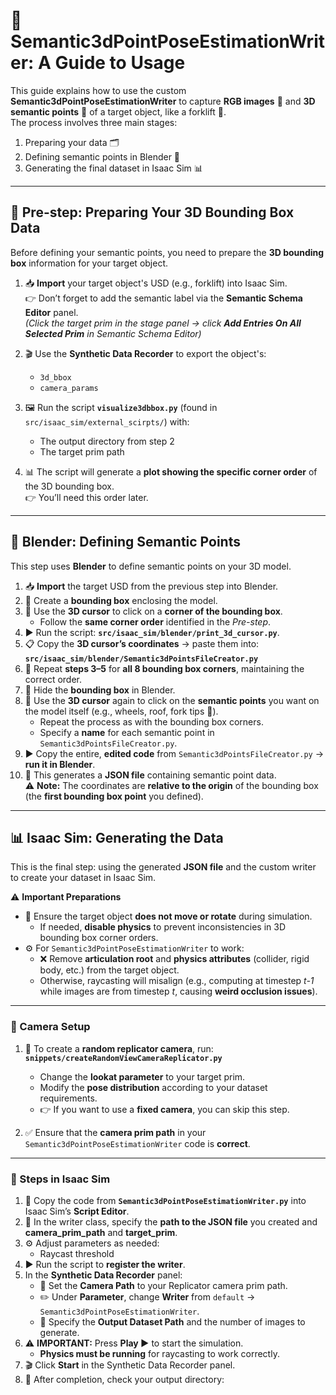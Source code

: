 # 📌 **Semantic3dPointPoseEstimationWriter: A Guide to Usage**

This guide explains how to use the custom **Semantic3dPointPoseEstimationWriter** to capture **RGB images** 🎥 and **3D semantic points** 📐 of a target object, like a forklift 🚜.  
The process involves three main stages:  

1. Preparing your data 🗂️  
2. Defining semantic points in Blender 🎨  
3. Generating the final dataset in Isaac Sim 📊  

---

## 🔹 **Pre-step: Preparing Your 3D Bounding Box Data**

Before defining your semantic points, you need to prepare the **3D bounding box** information for your target object.

1. 📥 **Import** your target object's USD (e.g., forklift) into Isaac Sim.  
   👉 Don’t forget to add the semantic label via the **Semantic Schema Editor** panel.  
   *(Click the target prim in the stage panel → click **Add Entries On All Selected Prim** in Semantic Schema Editor)*  

2. 🎬 Use the **Synthetic Data Recorder** to export the object's:  
   - `3d_bbox`  
   - `camera_params`

3. 🖼️ Run the script **`visualize3dbbox.py`** (found in `src/isaac_sim/external_scirpts/`) with:  
   - The output directory from step 2  
   - The target prim path  

4. 📊 The script will generate a **plot showing the specific corner order** of the 3D bounding box.  
   👉 You’ll need this order later.  

---

## 🎨 **Blender: Defining Semantic Points**

This step uses **Blender** to define semantic points on your 3D model.

1. 📥 **Import** the target USD from the previous step into Blender.  
2. 🔲 Create a **bounding box** enclosing the model.  
3. 🎯 Use the **3D cursor** to click on a **corner of the bounding box**.  
   - Follow the **same corner order** identified in the *Pre-step*.  
4. ▶️ Run the script: **`src/isaac_sim/blender/print_3d_cursor.py`**.  
5. 📋 Copy the **3D cursor’s coordinates** → paste them into:  
   **`src/isaac_sim/blender/Semantic3dPointsFileCreator.py`**  
6. 🔁 Repeat **steps 3–5** for **all 8 bounding box corners**, maintaining the correct order.  
7. 👻 Hide the **bounding box** in Blender.  
8. 📍 Use the **3D cursor** again to click on the **semantic points** you want on the model itself (e.g., wheels, roof, fork tips 🚜).  
   - Repeat the process as with the bounding box corners.  
   - Specify a **name** for each semantic point in `Semantic3dPointsFileCreator.py`.  
9. ▶️ Copy the entire, **edited code** from `Semantic3dPointsFileCreator.py` → **run it in Blender**.  
10. 📑 This generates a **JSON file** containing semantic point data.  
    ⚠️ **Note:** The coordinates are **relative to the origin** of the bounding box (the **first bounding box point** you defined).  

---

## 📊 **Isaac Sim: Generating the Data**

This is the final step: using the generated **JSON file** and the custom writer to create your dataset in Isaac Sim.

⚠️ **Important Preparations**  

- 🛑 Ensure the target object **does not move or rotate** during simulation.  
  - If needed, **disable physics** to prevent inconsistencies in 3D bounding box corner orders.  
- ⚙️ For `Semantic3dPointPoseEstimationWriter` to work:  
  - ❌ Remove **articulation root** and **physics attributes** (collider, rigid body, etc.) from the target object.  
  - Otherwise, raycasting will misalign (e.g., computing at timestep *t-1* while images are from timestep *t*, causing **weird occlusion issues**).  

---

### 🎥 Camera Setup

1. 🎲 To create a **random replicator camera**, run:  
   **`snippets/createRandomViewCameraReplicator.py`**  
   - Change the **lookat parameter** to your target prim.  
   - Modify the **pose distribution** according to your dataset requirements.  
   - 👉 If you want to use a **fixed camera**, you can skip this step.  

2. ✅ Ensure that the **camera prim path** in your `Semantic3dPointPoseEstimationWriter` code is **correct**.  

---

### 🚀 Steps in Isaac Sim

1. 📜 Copy the code from **`Semantic3dPointPoseEstimationWriter.py`** into Isaac Sim’s **Script Editor**.  
2. 📂 In the writer class, specify the **path to the JSON file** you created and **camera_prim_path** and **target_prim**.  
3. ⚙️ Adjust parameters as needed:  
   - Raycast threshold  
4. ▶️ Run the script to **register the writer**.  
5. In the **Synthetic Data Recorder** panel:  
   - 🎥 Set the **Camera Path** to your Replicator camera prim path.  
   - ✏️ Under **Parameter**, change **Writer** from `default` → `Semantic3dPointPoseEstimationWriter`.  
   - 📂 Specify the **Output Dataset Path** and the number of images to generate.  
6. ⚠️ **IMPORTANT:** Press **Play ▶️** to start the simulation.  
   - **Physics must be running** for raycasting to work correctly.  
7. 🎬 Click **Start** in the Synthetic Data Recorder panel.  
8. 📑 After completion, check your output directory:  
